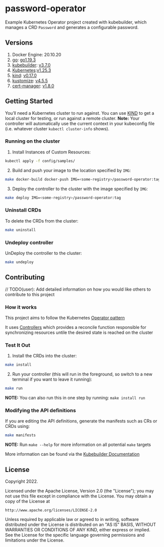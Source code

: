 # password-operator
Example Kubernetes Operator project created with kubebuilder, which manages a CRD `Password` and generates a configurable password.

## Versions
1. Docker Engine: 20.10.20
1. [go](https://github.com/golang/go): [go1.19.3](https://github.com/golang/go/releases/go1.19.3)
1. [kubebuilder](https://github.com/kubernetes-sigs/kubebuilder): [v3.7.0](https://github.com/kubernetes-sigs/kubebuilder/releases/v3.7.0)
1. [Kubernetes](https://github.com/kubernetes/kubernetes):[v1.25.3](https://github.com/kubernetes/kubernetes/releases/tag/v1.25.3)
1. [kind](https://github.com/kubernetes-sigs/kind): [v0.17.0](https://github.com/kubernetes-sigs/kind/releases/tag/v0.17.0)
1. [kustomize](https://github.com/kubernetes-sigs/kustomize): [v4.5.5](https://github.com/kubernetes-sigs/kustomize/releases/tag/kustomize%2Fv4.5.5)
1. [cert-manager](https://github.com/cert-manager/cert-manager): [v1.8.0](https://github.com/cert-manager/cert-manager/releases/tag/v1.8.0)

## Getting Started
You’ll need a Kubernetes cluster to run against. You can use [KIND](https://sigs.k8s.io/kind) to get a local cluster for testing, or run against a remote cluster.
**Note:** Your controller will automatically use the current context in your kubeconfig file (i.e. whatever cluster `kubectl cluster-info` shows).

### Running on the cluster
1. Install Instances of Custom Resources:

```sh
kubectl apply -f config/samples/
```

2. Build and push your image to the location specified by `IMG`:

```sh
make docker-build docker-push IMG=<some-registry>/password-operator:tag
```

3. Deploy the controller to the cluster with the image specified by `IMG`:

```sh
make deploy IMG=<some-registry>/password-operator:tag
```

### Uninstall CRDs
To delete the CRDs from the cluster:

```sh
make uninstall
```

### Undeploy controller
UnDeploy the controller to the cluster:

```sh
make undeploy
```

## Contributing
// TODO(user): Add detailed information on how you would like others to contribute to this project

### How it works
This project aims to follow the Kubernetes [Operator pattern](https://kubernetes.io/docs/concepts/extend-kubernetes/operator/)

It uses [Controllers](https://kubernetes.io/docs/concepts/architecture/controller/)
which provides a reconcile function responsible for synchronizing resources untile the desired state is reached on the cluster

### Test It Out
1. Install the CRDs into the cluster:

```sh
make install
```

2. Run your controller (this will run in the foreground, so switch to a new terminal if you want to leave it running):

```sh
make run
```

**NOTE:** You can also run this in one step by running: `make install run`

### Modifying the API definitions
If you are editing the API definitions, generate the manifests such as CRs or CRDs using:

```sh
make manifests
```

**NOTE:** Run `make --help` for more information on all potential `make` targets

More information can be found via the [Kubebuilder Documentation](https://book.kubebuilder.io/introduction.html)

## License

Copyright 2022.

Licensed under the Apache License, Version 2.0 (the "License");
you may not use this file except in compliance with the License.
You may obtain a copy of the License at

    http://www.apache.org/licenses/LICENSE-2.0

Unless required by applicable law or agreed to in writing, software
distributed under the License is distributed on an "AS IS" BASIS,
WITHOUT WARRANTIES OR CONDITIONS OF ANY KIND, either express or implied.
See the License for the specific language governing permissions and
limitations under the License.
